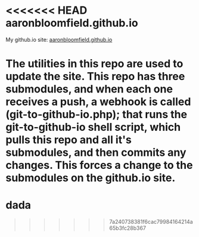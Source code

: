 <<<<<<< HEAD
aaronbloomfield.github.io
=========================

My github.io site:
[aaronbloomfield.github.io](http://aaronbloomfield.github.io)

The utilities in this repo are used to update the site.  This repo has
three submodules, and when each one receives a push, a webhook is
called (git-to-github-io.php); that runs the git-to-github-io shell
script, which pulls this repo and all it's submodules, and then
commits any changes.  This forces a change to the submodules on the
github.io site.
=======
# dada
>>>>>>> 7a240738381f6cac79984164214a65b3fc28b367
